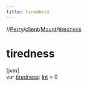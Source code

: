 ```yaml
---
title: tiredness
---
```

//[Perry](../../../index.html)/[client](../index.html)/[Mount](index.html)/[tiredness](tiredness.html)



# tiredness



[jvm]\
var [tiredness](tiredness.html): [Int](https://kotlinlang.org/api/latest/jvm/stdlib/kotlin/-int/index.html) = 0




